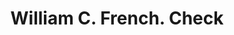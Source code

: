 ---
doi: 10.7916/D85M7HW9
date_other: '1880'
date_other_textual: 1880-1889
form: printed ephemera
genre:
- Checks (bank checks)
name:
- William C. French
object_in_context_url: https://biggert.cul.columbia.edu/items/view/ave_biggert_01800
subject_hierarchical_geographic:
- Boston, Massachusetts, United States
subject_name:
- William C. French
title: William C. French. Check
sort_title: William C. French. Check
call_number: ave_biggert_01800
coordinates:
- 42.35805555555556,-71.06361111111111
pid: ave_biggert_01800
identifiers: ave_biggert_01800
thumbnail: https://derivativo-2.library.columbia.edu/iiif/2/ldpd:490823/full/!256,256/0/native.jpg
permalink: "/biggert/ave_biggert_01800/"
layout: iiif-image-page
---